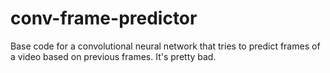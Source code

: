 # conv-frame-predictor
Base code for a convolutional neural network that tries to predict frames of a video based on previous frames. It's pretty bad.

